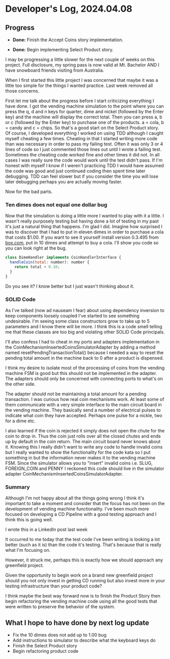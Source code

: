 # Developer's Log, 2024.04.08

## Progress

* __Done:__ Finish the Accept Coins story implementation.

* __Done:__ Begin implementing Select Product story.

I may be progressing a little slower for the next couple of weeks on this project. Full disclosure, my spring pass is now valid at Mt. Bachelor AND I have snowboard friends visiting from Australia.

When I first started this little project I was concerned that maybe it was a little too simple for the things I wanted practice. Last week removed all those concerns.

First let me talk about the progress before I start criticizing everything I have done. I got the vending machine simulation to the point where you can press the q, d and n keys for quarter, dime and nickel (followed by the Enter key) and the machine will display the correct total. Then you can press a, b or c (followed by the Enter key) to purchase one of the products. a = cola, b = candy and c = chips. So that's a good start on the Select Product story. Of course, I developed everything I worked on using TDD although I caught myself cheating a few times. Cheating in that I started writing more code than was necessary in order to pass my failing test. Often it was only 3 or 4 lines of code so I just commented those lines out until I wrote a failing test. Sometimes the cheating code worked fine and other times it did not. In all cases I was really sure the code would work until the test didn't pass. If I'm honest with myself I know if I weren't practicing TDD I would have assumed the code was good and just continued coding then spent time later debugging. TDD can feel slower but if you consider the time you will lose later debugging perhaps you are actually moving faster.

Now for the bad parts.

### Ten dimes does not equal one dollar bug

Now that the simulation is doing a little more I wanted to play with it a little. I wasn't really purposely testing but having done a lot of testing in my past it's just a natural thing that happens. I'm glad I did. Imagine how surprised I was to discover that I had to put in eleven dimes in order to purchase a cola that costs $1.00. If you want to see it yourself install version 0.3.495 from [box.com](https://app.box.com/s/rdff61foy8s2y3uoo4j0qbhijkt1er17/folder/250524193403), put in 10 dimes and attempt to buy a cola. I'll show you code so you can look right at the bug.

```javascript
class DimeHandler implements CoinHandlerInterface {
  handleCoin(total: number): number {
    return total + 0.10;
  }
}
```

Do you see it? I know better but I just wasn't thinking about it.

### SOLID Code

As I've talked (now ad nauseam I fear) about using dependency inversion to keep components loosely coupled I've started to see something undesirable. I'm seeing some class constructors grow to take up to 5 parameters and I know there will be more. I think this is a code smell telling me that these classes are too big and violating other SOLID Code principals.

I'll also confess I had to cheat in my ports and adapters implementation in the CoinMechanismInsertedCoinsSimulatorAdapter by adding a method named resetPendingTransactionTotal() because I needed a way to reset the pending total amount in the machine back to 0 after a product is dispensed.

I think my desire to isolate most of the processing of coins from the vending machine FSM is good but this should not be implemented in the adapter. The adapters should only be concerned with connecting ports to what's on the other side.

The adapter should not be maintaining a total amount for a pending transaction. I was curious how real coin mechanisms work. At least some of them communicate with a very simple interface to the main circuit board in the vending machine. They basically send a number of electrical pulses to indicate what coin they have accepted. Perhaps one pulse for a nickle, two for a dime etc.

I also learned if the coin is rejected it simply does not open the chute for the coin to drop in. Thus the coin just rolls over all the closed chutes and ends up by default in the coin return. The main circuit board never knows about it. Knowing this I really didn't want to write any code to handle invalid coins but I really wanted to show the functionality for the code kata so I put something in but the information never makes it to the vending machine FSM. Since the simulator allows you to "insert" invalid coins i.e. SLUG, FOREIGN_COIN and PENNY I reckoned this code should live in the simulator adapter
CoinMechanismInsertedCoinsSimulatorAdapter.

### Summary

Although I'm not happy about all the things going wrong I think it's important to take a moment and consider that the focus has not been on the development of vending machine functionality. I've been much more focused on developing a CD Pipeline with a good testing approach and I think this is going well.

I wrote this in a LinkedIn post last week

It occurred to me today that the test code I've been writing is looking a lot better (such as it is) than the code it's testing. That's because that is really what I'm focusing on.

However, it struck me, perhaps this is exactly how we should approach any greenfield project.

Given the opportunity to begin work on a brand new greenfield project should you not only invest in getting CD running but also invest more in your testing infrastructure than your product code?

I think maybe the best way forward now is to finish the Product Story then begin refactoring the vending machine code using all the good tests that were written to preserve the behavior of the system.

## What I hope to have done by next log update

* Fix the 10 dimes does not add up to 1.00 bug
* Add instructions to simulator to describe what the keyboard keys do
* Finish the Select Product story
* Begin refactoring product code
